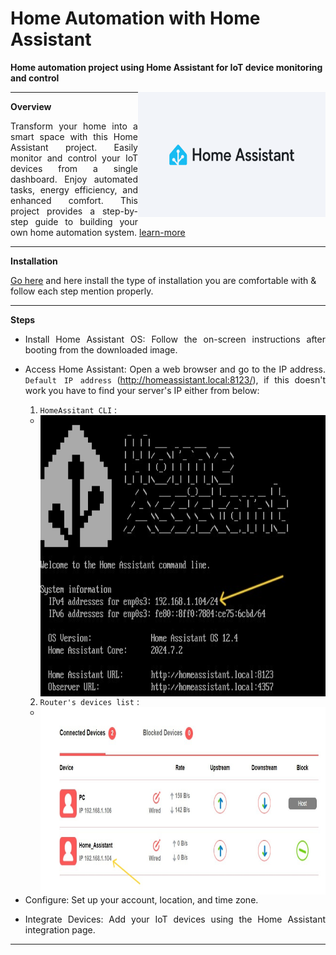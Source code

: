 # Home Automation with Home Assistant
**Home automation project using Home Assistant for IoT device monitoring and control**

<img align = "right" width="300" height="200" src="./docs/logo.jpg">

----

<div align="justify"> 

**Overview**

Transform your home into a smart space with this Home Assistant project. Easily monitor and control your IoT devices from a single dashboard. Enjoy automated tasks, energy efficiency, and enhanced comfort. This project provides a step-by-step guide to building your own home automation system. [learn-more](https://www.home-assistant.io/)

</div>

----

**Installation**
  
[Go here](https://www.home-assistant.io/installation/) and here install the type of installation you are comfortable with & follow each step mention properly.

</div>

----

<div align="justify">
  
**Steps**

- Install Home Assistant OS: Follow the on-screen instructions after booting from the downloaded image.
- Access Home Assistant: Open a web browser and go to the IP address. 
    `Default IP address` (http://homeassistant.local:8123/), if this doesn't work you have to find your server's IP either from below:

  1. `HomeAssitant CLI` : 
    - <img align = "left" width="600" height="450" src="./docs/CLI.jpg">
  2. `Router's devices list` : 
    - <img align = "left" width="600" height="300" src="./docs/RouterList.jpg ">

</div>

<div align="justify"> 
  
- Configure: Set up your account, location, and time zone.

- Integrate Devices: Add your IoT devices using the Home Assistant integration page.
  
</div>

----


